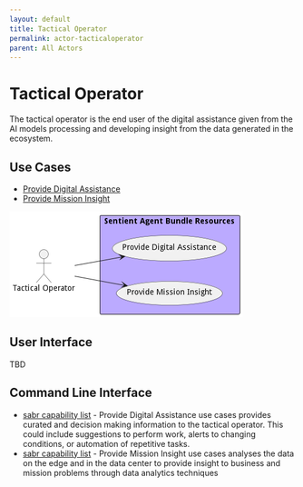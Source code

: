```yaml
---
layout: default
title: Tactical Operator
permalink: actor-tacticaloperator
parent: All Actors
---
```

# Tactical Operator

The tactical operator is the end user of the digital assistance given from the AI models processing and developing insight from the data generated in the ecosystem.



## Use Cases

* [Provide Digital Assistance](usecase-ProvideDigitalAssistance)
* [Provide Mission Insight](usecase-ProvideMissionInsight)


![Use Case Diagram](./UseCase.png)

## User Interface
TBD

## Command Line Interface
* [ sabr capability list](action--sabr-capability-list) - Provide Digital Assistance use cases provides curated and decision making information to the tactical operator. This could include suggestions to perform work, alerts to changing conditions, or automation of repetitive tasks.
* [ sabr capability list](action--sabr-capability-list) - Provide Mission Insight use cases analyses the data on the edge and in the data center to provide insight to business and mission problems through data analytics techniques
